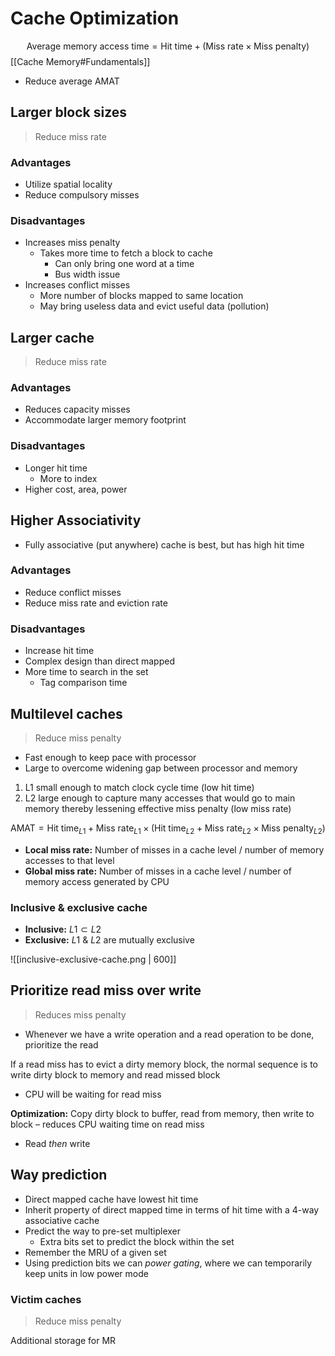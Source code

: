 # Cache Optimization
$$\text{Average memory access time} = \text{Hit time} + (\text{Miss rate} \times \text{Miss penalty})$$
[[Cache Memory#Fundamentals]]

- Reduce average AMAT

## Larger block sizes

> Reduce miss rate

### Advantages
- Utilize spatial locality
- Reduce compulsory misses

### Disadvantages

- Increases miss penalty
	- Takes more time to fetch a block to cache
		- Can only bring one word at a time
		- Bus width issue
- Increases conflict misses
	- More number of blocks mapped to same location
	- May bring useless data and evict useful data (pollution)


## Larger cache

> Reduce miss rate

### Advantages

- Reduces capacity misses
- Accommodate larger memory footprint

### Disadvantages

- Longer hit time
	- More to index
- Higher cost, area, power

## Higher Associativity

- Fully associative (put anywhere) cache is best, but has high hit time

### Advantages

- Reduce conflict misses
- Reduce miss rate and eviction rate

### Disadvantages

- Increase hit time
- Complex design than direct mapped
- More time to search in the set
	- Tag comparison time


## Multilevel caches

> Reduce miss penalty

- Fast enough to keep pace with processor
- Large to overcome widening gap between processor and memory

1. L1 small enough to match clock cycle time (low hit time)
2. L2 large enough to capture many accesses that would go to main memory thereby lessening effective miss penalty (low miss rate)


$$\text{AMAT} = \text{Hit time}_{L1} + \text{Miss rate}_{L1} \times (\text{Hit time}_{L2} + \text{Miss rate}_{L2} \times \text{Miss penalty}_{L2})$$

- **Local miss rate:** Number of misses in a cache level / number of memory accesses to that level
- **Global miss rate:** Number of misses in a cache level / number of memory access generated by CPU

### Inclusive & exclusive cache

- **Inclusive:** $L1 \subset L2$ 
- **Exclusive:** $L1$ & $L2$ are mutually exclusive

![[inclusive-exclusive-cache.png | 600]]

## Prioritize read miss over write

> Reduces miss penalty

- Whenever we have a write operation and a read operation to be done, prioritize the read

If a read miss has to evict a dirty memory block, the normal sequence is to write dirty block to memory and read missed block
- CPU will be waiting for read miss

**Optimization:** Copy dirty block to buffer, read from memory, then write to block – reduces CPU waiting time on read miss
- Read _then_ write

## Way prediction

- Direct mapped cache have lowest hit time
- Inherit property of direct mapped time in terms of hit time with a 4-way associative cache
- Predict the way to pre-set multiplexer
	- Extra bits set to predict the block within the set
- Remember the MRU of a given set
- Using prediction bits we can _power gating_, where we can temporarily keep units in low power mode

### Victim caches

> Reduce miss penalty

Additional storage for MR